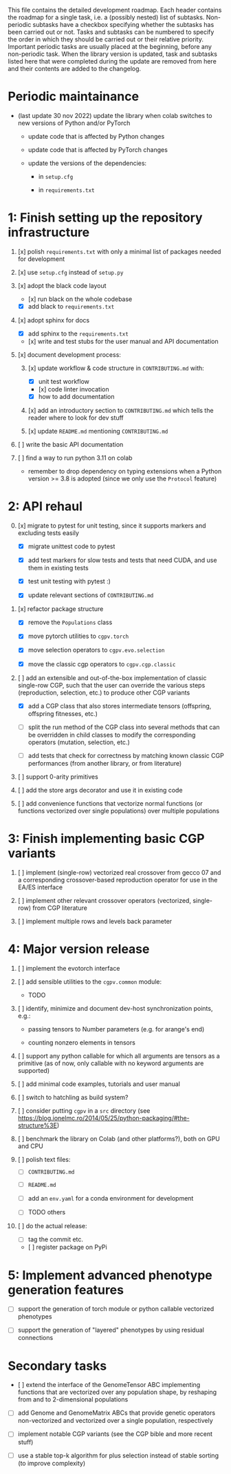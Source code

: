 This file contains the detailed development roadmap. Each header
contains the roadmap for a single task, i.e. a (possibly nested) list of
subtasks. Non-periodic subtasks have a checkbox specifying whether the
subtasks has been carried out or not. Tasks and subtasks can be numbered
to specify the order in which they should be carried out or their
relative priority. Important periodic tasks are usually placed at the
beginning, before any non-periodic task. When the library version is
updated, task and subtasks listed here that were completed during the
update are removed from here and their contents are added to the
changelog.


# Periodic maintainance

- (last update 30 nov 2022) update the library when colab switches to
  new versions of Python and/or PyTorch

	- update code that is affected by Python changes
	
	- update code that is affected by PyTorch changes
	
	- update the versions of the dependencies:
		
		- in `setup.cfg`
		
		- in `requirements.txt`


# 1: Finish setting up the repository infrastructure

1. [x] polish `requirements.txt` with only a minimal list of packages
   needed for development

2. [x] use `setup.cfg` instead of `setup.py`

3. [x] adopt the black code layout

	- [x] run black on the whole codebase

	- [x] add black to `requirements.txt`

3. [x] adopt sphinx for docs

	- [x] add sphinx to the `requirements.txt`

	- [x] write and test stubs for the user manual and API documentation

4. [x] document development process:

	3. [x] update workflow & code structure in `CONTRIBUTING.md` with:
		
		- [x] unit test workflow
		
		- [x] code linter invocation
		
		- [x] how to add documentation
	
	4. [x] add an introductory section to `CONTRIBUTING.md` which tells
	the reader where to look for dev stuff

	5. [x] update `README.md` mentioning `CONTRIBUTING.md`

5. [ ] write the basic API documentation

5. [ ] find a way to run python 3.11 on colab

	- remember to drop dependency on typing extensions when a Python
	version >= 3.8 is adopted (since we only use the `Protocol` feature)


# 2: API rehaul

0. [x] migrate to pytest for unit testing, since it supports markers and
   excluding tests easily

	- [x] migrate unittest code to pytest

	- [x] add test markers for slow tests and tests that need CUDA, and
	use them in existing tests

	- [x] test unit testing with pytest :)

	- [x] update relevant sections of `CONTRIBUTING.md`

1. [x] refactor package structure

	- [x] remove the `Populations` class

	- [x] move pytorch utilities to `cgpv.torch`

    - [x] move selection operators to `cgpv.evo.selection`

    - [x] move the classic cgp operators to `cgpv.cgp.classic`

2. [ ] add an extensible and out-of-the-box implementation of classic
   single-row CGP, such that the user can override the various steps
   (reproduction, selection, etc.) to produce other CGP variants

   - [x] add a CGP class that also stores intermediate tensors
     (offspring, offspring fitnesses, etc.)

   - [ ] split the run method of the CGP class into several methods
     that can be overridden in child classes to modify the corresponding
	 operators (mutation, selection, etc.)

   - [ ] add tests that check for correctness by matching known
     classic CGP performances (from another library, or from literature)

3. [ ] support 0-arity primitives

3. [ ] add the store args decorator and use it in existing code

4. [ ] add convenience functions that vectorize normal functions (or 
   functions vectorized over single populations) over multiple
   populations


# 3: Finish implementing basic CGP variants

1. [ ] implement (single-row) vectorized real crossover from gecco 07
   and a corresponding crossover-based reproduction operator for use in
   the EA/ES interface

2. [ ] implement other relevant crossover operators (vectorized,
   single-row) from CGP literature

2. [ ] implement multiple rows and levels back parameter


# 4: Major version release

1. [ ] implement the evotorch interface

1. [ ] add sensible utilities to the `cgpv.common` module:

	- TODO

1. [ ] identify, minimize and document dev-host synchronization points,
   e.g.:

	- passing tensors to Number parameters (e.g. for arange's end)

	- counting nonzero elements in tensors

1. [ ] support any python callable for which all arguments are tensors
   as a primitive (as of now, only callable with no keyword arguments
   are supported)

1. [ ] add minimal code examples, tutorials and user manual

1. [ ] switch to hatchling as build system?

1. [ ] consider putting `cgpv` in a `src` directory (see
   https://blog.ionelmc.ro/2014/05/25/python-packaging/#the-structure%3E)

1. [ ] benchmark the library on Colab (and other platforms?), both on
   GPU and CPU

2. [ ] polish text files:

	- [ ] `CONTRIBUTING.md`
	
	- [ ] `README.md`

	- [ ] add an `env.yaml` for a conda environment for development
	
	- [ ] TODO others

3. [ ] do the actual release:

	- [ ] tag the commit etc.

	- [ ] register package on PyPi


# 5: Implement advanced phenotype generation features

- [ ] support the generation of torch module or python callable
  vectorized phenotypes

- [ ] support the generation of "layered" phenotypes by using residual
  connections


# Secondary tasks

- [ ] extend the interface of the GenomeTensor ABC implementing
  functions that are vectorized over any population shape, by reshaping
  from and to 2-dimensional populations

- [ ] add Genome and GenomeMatrix ABCs that provide genetic operators
  non-vectorized and vectorized over a single population, respectively

- [ ] implement notable CGP variants (see the CGP bible and more recent
  stuff)

- [ ] use a stable top-k algorithm for plus selection instead of stable
  sorting (to improve complexity)
